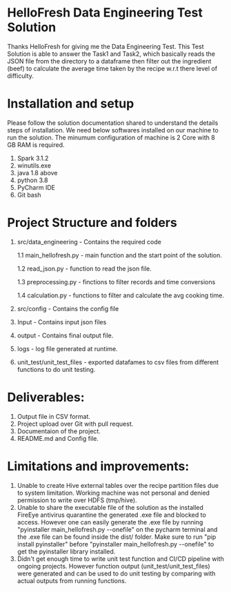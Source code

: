 # HelloFresh Data Engineering Test Solution

Thanks HelloFresh for giving me the Data Engineering Test. This Test Solution is able to answer the Task1 and Task2, which basically reads the JSON file from the directory to a dataframe
then filter out the ingredient (beef) to calculate the average time taken by the recipe w.r.t there level of difficulty.

# Installation and setup

Please follow the solution documentation shared to understand the details steps of installation. We need below softwares installed on our machine to run the solution.
The minumum configuration of machine is 2 Core with 8 GB RAM is required.
1. Spark 3.1.2
2. winutils.exe
3. java 1.8 above
4. python 3.8
5. PyCharm IDE
6. Git bash

# Project Structure and folders

1. src/data_engineering - Contains the required code

   1.1 main_hellofresh.py - main function and the start point of the solution.
   
   1.2 read_json.py - function to read the json file.
   
   1.3 preprocessing.py - finctions to filter records and time conversions
   
   1.4 calculation.py - functions to filter and calculate the avg cooking time.
2. src/config - Contains the config file
3. Input - Contains input json files
4. output - Contains final output file.
5. logs - log file generated at runtime.
6. unit_test/unit_test_files - exported datafames to csv files from different functions to do unit testing.

# Deliverables:
1. Output file in CSV format.
2. Project upload over Git with pull request.
3. Documentaion of the project.
4. README.md and Config file.

# Limitations and improvements:
1. Unable to create Hive external tables over the recipe partition files due to system limitation. Working machine was not personal and denied permission to write over HDFS (tmp/hive).
2. Unable to share the executable file of the solution as the installed FireEye antivirus quarantine the generated .exe file and blocked to access. However one can easily generate the .exe file by running "pyinstaller main_hellofresh.py --onefile" on the pycharm terminal and the .exe file can be found inside the dist/ folder. Make sure to run "pip install pyinstaller" before "pyinstaller main_hellofresh.py --onefile" to get the pyinstaller library installed.
3. Didn't get enough time to write unit test function and CI/CD pipeline with ongoing projects. However function output (unit_test/unit_test_files) were generated and can be used to do unit testing by comparing with actual outputs from running functions.


